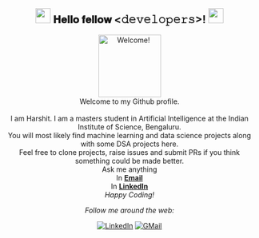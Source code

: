 <!-- ### Hi there 👋
 -->
<!--
**HarshitSamani/HarshitSamani** is a ✨ _special_ ✨ repository because its `README.md` (this file) appears on your GitHub profile.

Here are some ideas to get you started:

- 🔭 I’m currently working on ...
- 🌱 I’m currently learning ...
- 👯 I’m looking to collaborate on ...
- 🤔 I’m looking for help with ...
- 💬 Ask me about ...
- 📫 How to reach me: ...
- 😄 Pronouns: ...
- ⚡ Fun fact: ...
-->


<div align="center">
<h2> <img src="" width="30px"> 𝐇𝐞𝐥𝐥𝐨 𝐟𝐞𝐥𝐥𝐨𝐰 <𝚍𝚎𝚟𝚎𝚕𝚘𝚙𝚎𝚛𝚜>!  <img src="" width="30px"></h2>
</div>

<div align="center" width="50">
<img src="" alt="Welcome!" width="125"/>
</div>


<div align="center">
Welcome to my Github profile. <br> <br>
I am Harshit. I am a masters student in Artificial Intelligence at the Indian Institute of Science, Bengaluru. <br>  
You will most likely find machine learning and data science projects along with some DSA projects here. <br>
Feel free to clone projects, raise issues and submit PRs if you think something could be made better. <br>
Ask me anything <br>
    In <a href="mailto:harshit.samani26@gmail.com"><b>Email</b></a> <br>
    In <a href="https://www.linkedin.com/in/harshit-samani-a914b11b5/"><b>LinkedIn</b></a> <br> 
<i>Happy Coding!</i>

</div>

<div align="center">




<i>Follow me around the web:</i><br>

<div align="center">
<a href="https://www.linkedin.com/in/vineeths" target="_blank"><img src="https://img.shields.io/badge/LinkedIn-%230077B5.svg?&style=flat-square&logo=linkedin&logoColor=white" alt="LinkedIn"></a> 
<a href="mailto:harshit.samani26@gmail.com" target="_blank"><img src="https://img.shields.io/badge/-Gmail-c14438?style=flat-square&logo=Gmail&logoColor=white" alt="GMail"></a>



